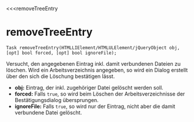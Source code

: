 ﻿<<<removeTreeEntry

# removeTreeEntry

```fnpreview
Task removeTreeEntry(HTMLLIElement/HTMLULElement/jQueryObject obj, [opt] bool forced, [opt] bool ignoreFile);
```
Versucht, den angegebenen Eintrag inkl. damit verbundenen Dateien zu löschen. Wird ein Arbeitsverzeichnis angegeben, so wird ein Dialog erstellt über den sich die Löschung bestätigen lässt.

* **obj:**
  Eintrag, der inkl. zugehöriger Datei gelöscht werden soll.
* **forced:**
  Falls ```true```, so wird beim Löschen der Arbeitsverzeichnisse der Bestätigungsdialog übersprungen.
* **ignoreFile:**
  Falls ```true```, so wird nur der Eintrag, nicht aber die damit verbundene Datei gelöscht.